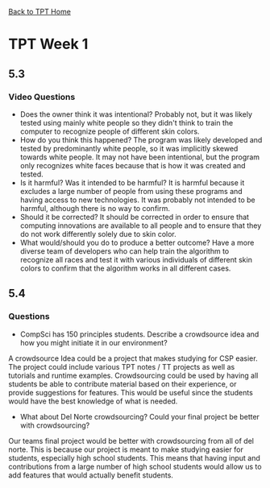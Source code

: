 [Back to TPT Home](../testprephome)

# TPT Week 1 
## 5.3

### Video Questions
- Does the owner think it was intentional?
Probably not, but it was likely tested using mainly white people so they didn't think to train the computer to recognize people of different skin colors. 
- How do you think this happened?
The program was likely developed and tested by predominantly white people, so it was implicitly skewed towards white people. It may not have been intentional, but the program only recognizes white faces because that is how it was created and tested. 
- Is it harmful? Was it intended to be harmful?
It is harmful because it excludes a large number of people from using these programs and having access to new technologies. It was probably not intended to be harmful, although there is no way to confirm. 
- Should it be corrected?
It should be corrected in order to ensure that computing innovations are available to all people and to ensure that they do not work differently solely due to skin color. 
- What would/should you do to produce a better outcome?
Have a more diverse team of developers who can help train the algorithm to recognize all races and test it with various individuals of different skin colors to confirm that the algorithm works in all different cases. 


## 5.4

### Questions

- CompSci has 150 principles students. Describe a crowdsource idea and how you might initiate it in our environment?

A crowdsource Idea could be a project that makes studying for CSP easier. The project could include various TPT notes / TT projects as well as tutorials and runtime examples. Crowdsourcing could be used by having all students be able to contribute material based on their experience, or provide suggestions for features. This would be useful since the students would have the best knowledge of what is needed. 

- What about Del Norte crowdsourcing? Could your final project be better with crowdsourcing?

Our teams final project would be better with crowdsourcing from all of del norte. This is because our project is meant to make studying easier for students, especially high school students. This means that having input and contributions from a large number of high school students would allow us to add features that would actually benefit students. 
